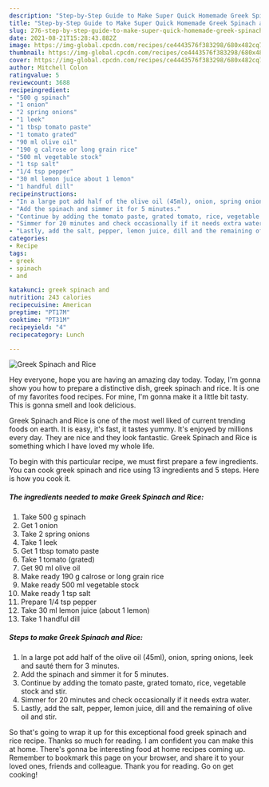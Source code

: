 ```yaml
---
description: "Step-by-Step Guide to Make Super Quick Homemade Greek Spinach and Rice"
title: "Step-by-Step Guide to Make Super Quick Homemade Greek Spinach and Rice"
slug: 276-step-by-step-guide-to-make-super-quick-homemade-greek-spinach-and-rice
date: 2021-08-21T15:28:43.882Z
image: https://img-global.cpcdn.com/recipes/ce4443576f383298/680x482cq70/greek-spinach-and-rice-recipe-main-photo.jpg
thumbnail: https://img-global.cpcdn.com/recipes/ce4443576f383298/680x482cq70/greek-spinach-and-rice-recipe-main-photo.jpg
cover: https://img-global.cpcdn.com/recipes/ce4443576f383298/680x482cq70/greek-spinach-and-rice-recipe-main-photo.jpg
author: Mitchell Colon
ratingvalue: 5
reviewcount: 3688
recipeingredient:
- "500 g spinach"
- "1 onion"
- "2 spring onions"
- "1 leek"
- "1 tbsp tomato paste"
- "1 tomato grated"
- "90 ml olive oil"
- "190 g calrose or long grain rice"
- "500 ml vegetable stock"
- "1 tsp salt"
- "1/4 tsp pepper"
- "30 ml lemon juice about 1 lemon"
- "1 handful dill"
recipeinstructions:
- "In a large pot add half of the olive oil (45ml), onion, spring onions, leek and sauté them for 3 minutes."
- "Add the spinach and simmer it for 5 minutes."
- "Continue by adding the tomato paste, grated tomato, rice, vegetable stock and stir."
- "Simmer for 20 minutes and check occasionally if it needs extra water."
- "Lastly, add the salt, pepper, lemon juice, dill and the remaining of olive oil and stir."
categories:
- Recipe
tags:
- greek
- spinach
- and

katakunci: greek spinach and 
nutrition: 243 calories
recipecuisine: American
preptime: "PT17M"
cooktime: "PT31M"
recipeyield: "4"
recipecategory: Lunch

---
```



![Greek Spinach and Rice](https://img-global.cpcdn.com/recipes/ce4443576f383298/680x482cq70/greek-spinach-and-rice-recipe-main-photo.jpg)

Hey everyone, hope you are having an amazing day today. Today, I'm gonna show you how to prepare a distinctive dish, greek spinach and rice. It is one of my favorites food recipes. For mine, I'm gonna make it a little bit tasty. This is gonna smell and look delicious.



Greek Spinach and Rice is one of the most well liked of current trending foods on earth. It is easy, it's fast, it tastes yummy. It's enjoyed by millions every day. They are nice and they look fantastic. Greek Spinach and Rice is something which I have loved my whole life.


To begin with this particular recipe, we must first prepare a few ingredients. You can cook greek spinach and rice using 13 ingredients and 5 steps. Here is how you cook it.

<!--inarticleads1-->

##### The ingredients needed to make Greek Spinach and Rice:

1. Take 500 g spinach
1. Get 1 onion
1. Take 2 spring onions
1. Take 1 leek
1. Get 1 tbsp tomato paste
1. Take 1 tomato (grated)
1. Get 90 ml olive oil
1. Make ready 190 g calrose or long grain rice
1. Make ready 500 ml vegetable stock
1. Make ready 1 tsp salt
1. Prepare 1/4 tsp pepper
1. Take 30 ml lemon juice (about 1 lemon)
1. Take 1 handful dill




<!--inarticleads2-->

##### Steps to make Greek Spinach and Rice:

1. In a large pot add half of the olive oil (45ml), onion, spring onions, leek and sauté them for 3 minutes.
1. Add the spinach and simmer it for 5 minutes.
1. Continue by adding the tomato paste, grated tomato, rice, vegetable stock and stir.
1. Simmer for 20 minutes and check occasionally if it needs extra water.
1. Lastly, add the salt, pepper, lemon juice, dill and the remaining of olive oil and stir.




So that's going to wrap it up for this exceptional food greek spinach and rice recipe. Thanks so much for reading. I am confident you can make this at home. There's gonna be interesting food at home recipes coming up. Remember to bookmark this page on your browser, and share it to your loved ones, friends and colleague. Thank you for reading. Go on get cooking!
